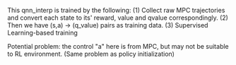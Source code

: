 This qnn_interp is trained by the following:
(1) Collect raw MPC trajectories and convert each state to its' reward, value and qvalue correspondingly.
(2) Then we have (s,a) -> (q_value) pairs as training data.
(3) Supervised Learning-based training 

Potential problem: the control "a" here is from MPC, but may not be suitable to RL environment. (Same problem as policy initialization)